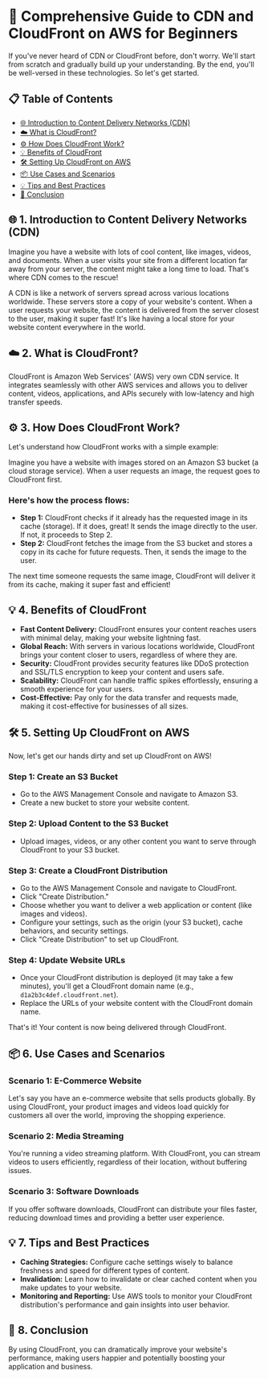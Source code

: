 # 🚀 Comprehensive Guide to CDN and CloudFront on AWS for Beginners

If you've never heard of CDN or CloudFront before, don't worry. We'll start from scratch and gradually build up your understanding. By the end, you'll be well-versed in these technologies. So let's get started.

## 📋 Table of Contents
- [🌐 Introduction to Content Delivery Networks (CDN)](#-introduction-to-content-delivery-networks-cdn)
- [☁️ What is CloudFront?](#️-what-is-cloudfront)
- [⚙️ How Does CloudFront Work?](#️-how-does-cloudfront-work)
- [💡 Benefits of CloudFront](#-benefits-of-cloudfront)
- [🛠️ Setting Up CloudFront on AWS](#-setting-up-cloudfront-on-aws)
- [📦 Use Cases and Scenarios](#-use-cases-and-scenarios)
- [💡 Tips and Best Practices](#-tips-and-best-practices)
- [🏁 Conclusion](#-conclusion)

## 🌐 1. Introduction to Content Delivery Networks (CDN)
Imagine you have a website with lots of cool content, like images, videos, and documents. When a user visits your site from a different location far away from your server, the content might take a long time to load. That's where CDN comes to the rescue!

A CDN is like a network of servers spread across various locations worldwide. These servers store a copy of your website's content. When a user requests your website, the content is delivered from the server closest to the user, making it super fast! It's like having a local store for your website content everywhere in the world.

## ☁️ 2. What is CloudFront?
CloudFront is Amazon Web Services' (AWS) very own CDN service. It integrates seamlessly with other AWS services and allows you to deliver content, videos, applications, and APIs securely with low-latency and high transfer speeds.

## ⚙️ 3. How Does CloudFront Work?
Let's understand how CloudFront works with a simple example:

Imagine you have a website with images stored on an Amazon S3 bucket (a cloud storage service). When a user requests an image, the request goes to CloudFront first.

### Here's how the process flows:
- **Step 1:** CloudFront checks if it already has the requested image in its cache (storage). If it does, great! It sends the image directly to the user. If not, it proceeds to Step 2.
- **Step 2:** CloudFront fetches the image from the S3 bucket and stores a copy in its cache for future requests. Then, it sends the image to the user.

The next time someone requests the same image, CloudFront will deliver it from its cache, making it super fast and efficient!

## 💡 4. Benefits of CloudFront
- **Fast Content Delivery:** CloudFront ensures your content reaches users with minimal delay, making your website lightning fast.
- **Global Reach:** With servers in various locations worldwide, CloudFront brings your content closer to users, regardless of where they are.
- **Security:** CloudFront provides security features like DDoS protection and SSL/TLS encryption to keep your content and users safe.
- **Scalability:** CloudFront can handle traffic spikes effortlessly, ensuring a smooth experience for your users.
- **Cost-Effective:** Pay only for the data transfer and requests made, making it cost-effective for businesses of all sizes.

## 🛠️ 5. Setting Up CloudFront on AWS
Now, let's get our hands dirty and set up CloudFront on AWS!

### Step 1: Create an S3 Bucket
- Go to the AWS Management Console and navigate to Amazon S3.
- Create a new bucket to store your website content.

### Step 2: Upload Content to the S3 Bucket
- Upload images, videos, or any other content you want to serve through CloudFront to your S3 bucket.

### Step 3: Create a CloudFront Distribution
- Go to the AWS Management Console and navigate to CloudFront.
- Click "Create Distribution."
- Choose whether you want to deliver a web application or content (like images and videos).
- Configure your settings, such as the origin (your S3 bucket), cache behaviors, and security settings.
- Click "Create Distribution" to set up CloudFront.

### Step 4: Update Website URLs
- Once your CloudFront distribution is deployed (it may take a few minutes), you'll get a CloudFront domain name (e.g., `d1a2b3c4def.cloudfront.net`).
- Replace the URLs of your website content with the CloudFront domain name.

That's it! Your content is now being delivered through CloudFront.

## 📦 6. Use Cases and Scenarios

### Scenario 1: E-Commerce Website
Let's say you have an e-commerce website that sells products globally. By using CloudFront, your product images and videos load quickly for customers all over the world, improving the shopping experience.

### Scenario 2: Media Streaming
You're running a video streaming platform. With CloudFront, you can stream videos to users efficiently, regardless of their location, without buffering issues.

### Scenario 3: Software Downloads
If you offer software downloads, CloudFront can distribute your files faster, reducing download times and providing a better user experience.

## 💡 7. Tips and Best Practices
- **Caching Strategies:** Configure cache settings wisely to balance freshness and speed for different types of content.
- **Invalidation:** Learn how to invalidate or clear cached content when you make updates to your website.
- **Monitoring and Reporting:** Use AWS tools to monitor your CloudFront distribution's performance and gain insights into user behavior.

## 🏁 8. Conclusion
By using CloudFront, you can dramatically improve your website's performance, making users happier and potentially boosting your application and business.
